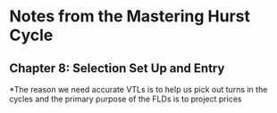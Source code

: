  # Notes from the Mastering Hurst Cycle

## Chapter 8: Selection Set Up and Entry
*The reason we need accurate VTLs is to help us pick out turns in the cycles and the primary purpose of the FLDs is to project prices
